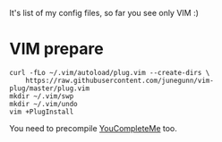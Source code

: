 It's list of my config files, so far you see only VIM :)

# VIM prepare

```
curl -fLo ~/.vim/autoload/plug.vim --create-dirs \
    https://raw.githubusercontent.com/junegunn/vim-plug/master/plug.vim
mkdir ~/.vim/swp
mkdir ~/.vim/undo
vim +PlugInstall
```

You need to precompile [YouCompleteMe](https://github.com/Valloric/YouCompleteMe) too.
